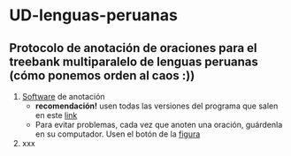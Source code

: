 # UD-lenguas-peruanas
## Protocolo de anotación de oraciones para el treebank multiparalelo de lenguas peruanas (cómo ponemos orden al caos :))
1. [Software](https://github.com/jonorthwash/ud-annotatrix) de anotación
    -   **recomendación!** usen todas las versiones del programa que salen en este [link](https://github.com/jonorthwash/ud-annotatrix#remote-static-files)
    -   Para evitar problemas, cada vez que anoten una oración, guárdenla en su computador. Usen el botón de la [figura](imagenes/download.JPG)
2. xxx
